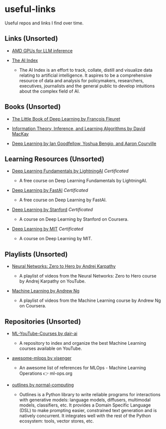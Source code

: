 # useful-links

Useful repos and links I find over time.

## Links (Unsorted)

- [AMD GPUs for LLM inference](https://blog.mlc.ai/2023/08/09/Making-AMD-GPUs-competitive-for-LLM-inference)

- [The AI Index](https://www.aiindex.org/)

  - The AI Index is an effort to track, collate, distill and visualize data relating to artificial intelligence. It aspires to be a comprehensive resource of data and analysis for policymakers, researchers, executives, journalists and the general public to develop intuitions about the complex field of AI.

## Books (Unsorted)

- [The Little Book of Deep Learning by François Fleuret](https://fleuret.org/public/lbdl.pdf)

- [Information Theory, Inference, and Learning Algorithms by David MacKay](https://inference.org.uk/itila/book.html)

- [Deep Learning by Ian Goodfellow, Yoshua Bengio, and Aaron Courville](https://www.deeplearningbook.org/)

## Learning Resources (Unsorted)

- [Deep Learning Fundamentals by LightningAI](https://lightning.ai/courses/deep-learning-fundamentals/) _Certificated_

  - A free course on Deep Learning Fundamentals by LightningAI.

- [Deep Learning by FastAI](https://course.fast.ai/) _Certificated_

  - A free course on Deep Learning by FastAI.

- [Deep Learning by Stanford](https://www.deeplearning.ai/deep-learning-specialization/) _Certificated_

  - A course on Deep Learning by Stanford on Coursera.

- [Deep Learning by MIT](https://deeplearning.mit.edu/) _Certificated_

  - A course on Deep Learning by MIT.

## Playlists (Unsorted)

- [Neural Networks: Zero to Hero by Andrej Karpathy](https://www.youtube.com/playlist?list=PLAqhIrjkxbuWI23v9cThsA9GvCAUhRvKZ&ab_channel=3Blue1Brown)

  - A playlist of videos from the Neural Networks: Zero to Hero course by Andrej Karpathy on YouTube.

- [Machine Learning by Andrew Ng](https://www.youtube.com/watch?v=jGwO_UgTS7I&list=PLoROMvodv4rMiGQp3WXShtMGgzqpfVfbU&ab_channel=StanfordOnline)

  - A playlist of videos from the Machine Learning course by Andrew Ng on Coursera.

## Repositories (Unsorted)

- [ML-YouTube-Courses by dair-ai](https://github.com/dair-ai/ML-YouTube-Courses)

  - A repository to index and organize the best Machine Learning courses available on YouTube.

- [awesome-mlops by visenger](https://github.com/visenger/awesome-mlops)

  - An awesome list of references for MLOps - Machine Learning Operations 👉 ml-ops.org

- [outlines by normal-computing](https://github.com/normal-computing/outlines)

  - Outlines is a Python library to write reliable programs for interactions with generative models: language models, diffusers, multimodal models, classifiers, etc. It provides a Domain Specific Language (DSL) to make prompting easier, constrained text generation and is natively concurrent. It integrates well with the rest of the Python ecosystem: tools, vector stores, etc.
